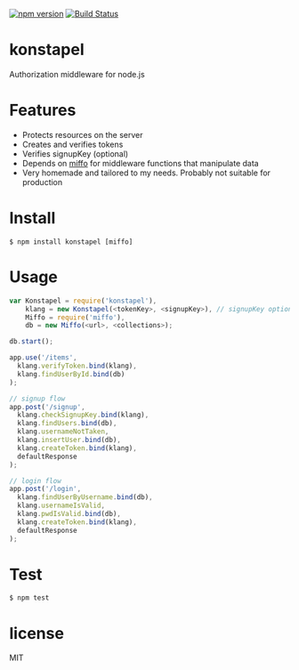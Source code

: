 [![npm version](https://badge.fury.io/js/konstapel.svg)](https://badge.fury.io/js/konstapel)
[![Build Status](https://travis-ci.org/karlpokus/konstapel.svg?branch=master)](https://travis-ci.org/karlpokus/konstapel)

# konstapel
Authorization middleware for node.js

# Features
- Protects resources on the server
- Creates and verifies tokens
- Verifies signupKey (optional)
- Depends on [miffo](https://github.com/karlpokus/miffo) for middleware functions that manipulate data
- Very homemade and tailored to my needs. Probably not suitable for production

# Install
```
$ npm install konstapel [miffo]
```

# Usage
```javascript
var Konstapel = require('konstapel'),
    klang = new Konstapel(<tokenKey>, <signupKey>), // signupKey optional
    Miffo = require('miffo'),
    db = new Miffo(<url>, <collections>);

db.start();

app.use('/items',
  klang.verifyToken.bind(klang),
  klang.findUserById.bind(db)
);

// signup flow
app.post('/signup',
  klang.checkSignupKey.bind(klang),
  klang.findUsers.bind(db),
  klang.usernameNotTaken,
  klang.insertUser.bind(db),
  klang.createToken.bind(klang),
  defaultResponse
);

// login flow
app.post('/login',
  klang.findUserByUsername.bind(db),
  klang.usernameIsValid,
  klang.pwdIsValid.bind(db),
  klang.createToken.bind(klang),
  defaultResponse
);    
```

# Test
```
$ npm test
```

# license
MIT
